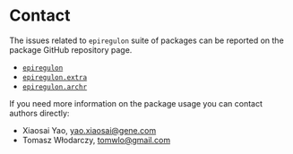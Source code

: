 # Contact

The issues related to `epiregulon` suite of packages can be reported on the package GitHub repository page.

 - [`epiregulon`](https://github.com/xiaosaiyao/epiregulon/issues)
 - [`epiregulon.extra`](https://github.com/xiaosaiyao/epiregulon.extra/issues)
 - [`epiregulon.archr`](https://github.com/xiaosaiyao/epiregulon.archr/issues)

If you need more information on the package usage you can contact authors directly:

- Xiaosai Yao, yao.xiaosai@gene.com
- Tomasz Włodarczy, tomwlo@gmail.com
